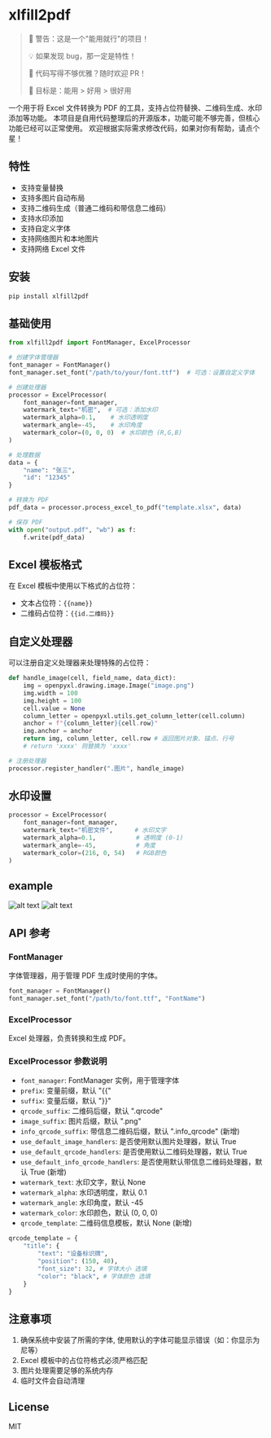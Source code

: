# xlfill2pdf

> 🚧 警告：这是一个"能用就行"的项目！
> 
> 💡 如果发现 bug，那一定是特性！
> 
> 🔧 代码写得不够优雅？随时欢迎 PR！
> 
> 🎯 目标是：能用 > 好用 > 很好用

一个用于将 Excel 文件转换为 PDF 的工具，支持占位符替换、二维码生成、水印添加等功能。
本项目是自用代码整理后的开源版本，功能可能不够完善，但核心功能已经可以正常使用。
欢迎根据实际需求修改代码，如果对你有帮助，请点个星！

## 特性

- 支持变量替换
- 支持多图片自动布局
- 支持二维码生成（普通二维码和带信息二维码）
- 支持水印添加
- 支持自定义字体
- 支持网络图片和本地图片
- 支持网络 Excel 文件

## 安装

```bash
pip install xlfill2pdf
```

## 基础使用

```python
from xlfill2pdf import FontManager, ExcelProcessor

# 创建字体管理器
font_manager = FontManager()
font_manager.set_font("/path/to/your/font.ttf")  # 可选：设置自定义字体

# 创建处理器
processor = ExcelProcessor(
    font_manager=font_manager,
    watermark_text="机密",  # 可选：添加水印
    watermark_alpha=0.1,    # 水印透明度
    watermark_angle=-45,    # 水印角度
    watermark_color=(0, 0, 0)  # 水印颜色 (R,G,B)
)

# 处理数据
data = {
    "name": "张三",
    "id": "12345"
}

# 转换为 PDF
pdf_data = processor.process_excel_to_pdf("template.xlsx", data)

# 保存 PDF
with open("output.pdf", "wb") as f:
    f.write(pdf_data)
```

## Excel 模板格式

在 Excel 模板中使用以下格式的占位符：

- 文本占位符：`{{name}}`
- 二维码占位符：`{{id.二维码}}`

## 自定义处理器

可以注册自定义处理器来处理特殊的占位符：

```python
def handle_image(cell, field_name, data_dict):
    img = openpyxl.drawing.image.Image("image.png")
    img.width = 100
    img.height = 100
    cell.value = None
    column_letter = openpyxl.utils.get_column_letter(cell.column)
    anchor = f"{column_letter}{cell.row}"
    img.anchor = anchor
    return img, column_letter, cell.row # 返回图片对象、锚点、行号
    # return 'xxxx' 则替换为 'xxxx'

# 注册处理器
processor.register_handler(".图片", handle_image)
```

## 水印设置

```python
processor = ExcelProcessor(
    font_manager=font_manager,
    watermark_text="机密文件",      # 水印文字
    watermark_alpha=0.1,           # 透明度 (0-1)
    watermark_angle=-45,           # 角度
    watermark_color=(216, 0, 54)   # RGB颜色
)
```

## example
![alt text](docs/before.png)
![alt text](docs/after.png)


## API 参考

### FontManager

字体管理器，用于管理 PDF 生成时使用的字体。

```python
font_manager = FontManager()
font_manager.set_font("/path/to/font.ttf", "FontName")
```

### ExcelProcessor

Excel 处理器，负责转换和生成 PDF。


### ExcelProcessor 参数说明

- `font_manager`: FontManager 实例，用于管理字体
- `prefix`: 变量前缀，默认 "{{"
- `suffix`: 变量后缀，默认 "}}"
- `qrcode_suffix`: 二维码后缀，默认 ".qrcode"
- `image_suffix`: 图片后缀，默认 ".png"
- `info_qrcode_suffix`: 带信息二维码后缀，默认 ".info_qrcode" (新增)
- `use_default_image_handlers`: 是否使用默认图片处理器，默认 True
- `use_default_qrcode_handlers`: 是否使用默认二维码处理器，默认 True
- `use_default_info_qrcode_handlers`: 是否使用默认带信息二维码处理器，默认 True (新增)
- `watermark_text`: 水印文字，默认 None
- `watermark_alpha`: 水印透明度，默认 0.1
- `watermark_angle`: 水印角度，默认 -45
- `watermark_color`: 水印颜色，默认 (0, 0, 0)
- `qrcode_template`: 二维码信息模板，默认 None (新增)
```python
qrcode_template = {
    "title": {
        "text": "设备标识牌",
        "position": (150, 40),
        "font_size": 32, # 字体大小 选填
        "color": "black", # 字体颜色 选填
    }
}
```

## 注意事项

1. 确保系统中安装了所需的字体, 使用默认的字体可能显示错误（如：你显示为尼等）
2. Excel 模板中的占位符格式必须严格匹配
3. 图片处理需要足够的系统内存
4. 临时文件会自动清理

## License

MIT
```

